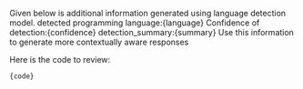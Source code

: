 Given below is additional information generated using language detection model.
detected programming language:{language}
Confidence of detection:{confidence}
detection_summary:{summary}
Use this information to generate more contextually aware responses

Here is the code to review:

```
{code}
````
